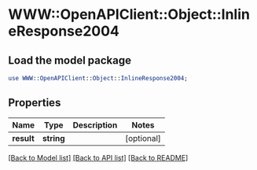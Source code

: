 # WWW::OpenAPIClient::Object::InlineResponse2004

## Load the model package
```perl
use WWW::OpenAPIClient::Object::InlineResponse2004;
```

## Properties
Name | Type | Description | Notes
------------ | ------------- | ------------- | -------------
**result** | **string** |  | [optional] 

[[Back to Model list]](../README.md#documentation-for-models) [[Back to API list]](../README.md#documentation-for-api-endpoints) [[Back to README]](../README.md)


